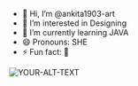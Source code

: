 - 👋 Hi, I’m @ankita1903-art
- 👀 I’m interested in Designing 
- 🌱 I’m currently learning JAVA 
- 😄 Pronouns: SHE
- ⚡ Fun fact: 🤔

<!---
ankita1903-art/ankita1903-art is a ✨ special ✨ repository because its `README.md` (this file) appears on your GitHub profile.
You can click the Preview link to take a look at your changes.
--->
<picture>
 <source media="(prefers-color-scheme: dark)" srcset="YOUR-DARKMODE-IMAGE">
 <source media="(prefers-color-scheme: light)" srcset="YOUR-LIGHTMODE-IMAGE">
 <img alt="YOUR-ALT-TEXT" src="YOUR-DEFAULT-IMAGE">
</picture>
